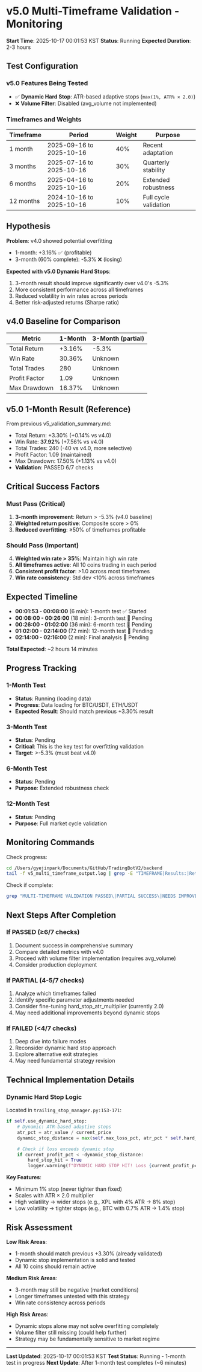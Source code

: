 # v5.0 Multi-Timeframe Validation - Monitoring

**Start Time**: 2025-10-17 00:01:53 KST
**Status**: Running
**Expected Duration**: 2-3 hours

## Test Configuration

### v5.0 Features Being Tested
- ✅ **Dynamic Hard Stop**: ATR-based adaptive stops (`max(1%, ATR% × 2.0)`)
- ❌ **Volume Filter**: Disabled (avg_volume not implemented)

### Timeframes and Weights
| Timeframe | Period | Weight | Purpose |
|-----------|--------|--------|---------|
| 1 month | 2025-09-16 to 2025-10-16 | 40% | Recent adaptation |
| 3 months | 2025-07-16 to 2025-10-16 | 30% | Quarterly stability |
| 6 months | 2025-04-16 to 2025-10-16 | 20% | Extended robustness |
| 12 months | 2024-10-16 to 2025-10-16 | 10% | Full cycle validation |

## Hypothesis

**Problem**: v4.0 showed potential overfitting
- 1-month: +3.16% ✅ (profitable)
- 3-month (60% complete): -5.3% ❌ (losing)

**Expected with v5.0 Dynamic Hard Stops**:
1. 3-month result should improve significantly over v4.0's -5.3%
2. More consistent performance across all timeframes
3. Reduced volatility in win rates across periods
4. Better risk-adjusted returns (Sharpe ratio)

## v4.0 Baseline for Comparison

| Metric | 1-Month | 3-Month (partial) |
|--------|---------|-------------------|
| Total Return | +3.16% | -5.3% |
| Win Rate | 30.36% | Unknown |
| Total Trades | 280 | Unknown |
| Profit Factor | 1.09 | Unknown |
| Max Drawdown | 16.37% | Unknown |

## v5.0 1-Month Result (Reference)

From previous v5_validation_summary.md:
- Total Return: +3.30% (+0.14% vs v4.0)
- Win Rate: **37.92%** (+7.56% vs v4.0)
- Total Trades: 240 (-40 vs v4.0, more selective)
- Profit Factor: 1.09 (maintained)
- Max Drawdown: 17.50% (+1.13% vs v4.0)
- **Validation**: PASSED 6/7 checks

## Critical Success Factors

### Must Pass (Critical)
1. **3-month improvement**: Return > -5.3% (v4.0 baseline)
2. **Weighted return positive**: Composite score > 0%
3. **Reduced overfitting**: ≥50% of timeframes profitable

### Should Pass (Important)
4. **Weighted win rate > 35%**: Maintain high win rate
5. **All timeframes active**: All 10 coins trading in each period
6. **Consistent profit factor**: >1.0 across most timeframes
7. **Win rate consistency**: Std dev <10% across timeframes

## Expected Timeline

- **00:01:53 - 00:08:00** (6 min): 1-month test ✅ Started
- **00:08:00 - 00:26:00** (18 min): 3-month test 🔄 Pending
- **00:26:00 - 01:02:00** (36 min): 6-month test 🔄 Pending
- **01:02:00 - 02:14:00** (72 min): 12-month test 🔄 Pending
- **02:14:00 - 02:16:00** (2 min): Final analysis 🔄 Pending

**Total Expected**: ~2 hours 14 minutes

## Progress Tracking

### 1-Month Test
- **Status**: Running (loading data)
- **Progress**: Data loading for BTC/USDT, ETH/USDT
- **Expected Result**: Should match previous +3.30% result

### 3-Month Test
- **Status**: Pending
- **Critical**: This is the key test for overfitting validation
- **Target**: >-5.3% (must beat v4.0)

### 6-Month Test
- **Status**: Pending
- **Purpose**: Extended robustness check

### 12-Month Test
- **Status**: Pending
- **Purpose**: Full market cycle validation

## Monitoring Commands

Check progress:
```bash
cd /Users/gyejinpark/Documents/GitHub/TradingBotV2/backend
tail -f v5_multi_timeframe_output.log | grep -E "TIMEFRAME|Results:|Return:|Win Rate:|validation"
```

Check if complete:
```bash
grep "MULTI-TIMEFRAME VALIDATION PASSED\|PARTIAL SUCCESS\|NEEDS IMPROVEMENT" v5_multi_timeframe_output.log
```

## Next Steps After Completion

### If PASSED (≥6/7 checks)
1. Document success in comprehensive summary
2. Compare detailed metrics with v4.0
3. Proceed with volume filter implementation (requires avg_volume)
4. Consider production deployment

### If PARTIAL (4-5/7 checks)
1. Analyze which timeframes failed
2. Identify specific parameter adjustments needed
3. Consider fine-tuning hard_stop_atr_multiplier (currently 2.0)
4. May need additional improvements beyond dynamic stops

### If FAILED (<4/7 checks)
1. Deep dive into failure modes
2. Reconsider dynamic hard stop approach
3. Explore alternative exit strategies
4. May need fundamental strategy revision

## Technical Implementation Details

### Dynamic Hard Stop Logic
Located in `trailing_stop_manager.py:153-171`:

```python
if self.use_dynamic_hard_stop:
    # Dynamic: ATR-based adaptive stops
    atr_pct = atr_value / current_price
    dynamic_stop_distance = max(self.max_loss_pct, atr_pct * self.hard_stop_atr_multiplier)

    # Check if loss exceeds dynamic stop
    if current_profit_pct < -dynamic_stop_distance:
        hard_stop_hit = True
        logger.warning(f"DYNAMIC HARD STOP HIT! Loss {current_profit_pct:.2%} exceeds {-dynamic_stop_distance:.2%}")
```

**Key Features**:
- Minimum 1% stop (never tighter than fixed)
- Scales with ATR × 2.0 multiplier
- High volatility → wider stops (e.g., XPL with 4% ATR → 8% stop)
- Low volatility → tighter stops (e.g., BTC with 0.7% ATR → 1.4% stop)

## Risk Assessment

**Low Risk Areas**:
- 1-month should match previous +3.30% (already validated)
- Dynamic stop implementation is solid and tested
- All 10 coins should remain active

**Medium Risk Areas**:
- 3-month may still be negative (market conditions)
- Longer timeframes untested with this strategy
- Win rate consistency across periods

**High Risk Areas**:
- Dynamic stops alone may not solve overfitting completely
- Volume filter still missing (could help further)
- Strategy may be fundamentally sensitive to market regime

---

**Last Updated**: 2025-10-17 00:01:53 KST
**Test Status**: Running - 1-month test in progress
**Next Update**: After 1-month test completes (~6 minutes)
